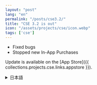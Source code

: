```yaml
---
layout: "post"
lang: "en"
permalink: "/posts/cse3.2/"
title: "CSE 3.2 is out"
icon: "/assets/projects/cse/icon.webp"
tags: ['cse']
---
```


- Fixed bugs
- Stopped new In-App Purchases

Update is available on the [App Store]({{ collections.projects.cse.links.appstore }}).

<details lang="ja">
<summary>日本語</summary>

- バグを修正しました
- App内課金の新規購入を停止しました

</details>
